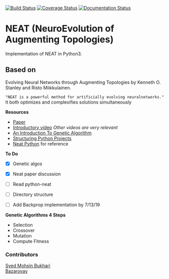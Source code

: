 [![Build Status](https://travis-ci.org/syedmohsinbukhari/neat.svg?branch=develop)](https://travis-ci.org/syedmohsinbukhari/neat?branch=develop)
[![Coverage Status](https://coveralls.io/repos/github/syedmohsinbukhari/neat/badge.svg?branch=develop)](https://coveralls.io/github/syedmohsinbukhari/neat?branch=develop)
[![Documentation Status](https://readthedocs.org/projects/neatsheat/badge/?version=latest)](https://neatsheat.readthedocs.io/en/latest/?badge=latest)

# NEAT (NeuroEvolution of Augmenting Topologies)
Implementation of NEAT in Python3.

## Based on
Evolving Neural Networks through Augmenting Topologies by Kenneth O. Stanley and Risto Miikkulainen.


`"NEAT is a powerful method for artificially evolving neuralnetworks."` It both optimizes and complexifies solutions simultaneously




**Resources**
- [Paper](http://nn.cs.utexas.edu/downloads/papers/stanley.ec02.pdf)
- [Introductory video](https://www.youtube.com/watch?v=VMQOa4-rVxE) _Other videos are very relevant_
- [An Introduction To Genetic Algorithm](https://www.whitman.edu/Documents/Academics/Mathematics/2014/carrjk.pdf)
- [Structuring Python Projects](https://docs.python-guide.org/writing/structure/)
- [Neat Python](https://github.com/CodeReclaimers/neat-python) for reference

**To Do**

- [x] Genetic algos
- [x] Neat paper discussion
- [ ] Read python-neat
- [ ] Directory structure
- [ ] Add Backprop implementation by 7/13/19


**Genetic Algorithms 4 Steps**

- Selection
- Crossover
- Mutation
- Compute Fitness



### Contributors
[Syed Mohsin Bukhari](https://github.com/syedmohsinbukhari)<br>
[Bazarovay](https://github.com/bazarovay)
